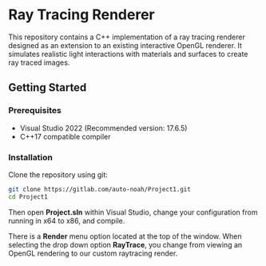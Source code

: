 # Ray Tracing Renderer

This repository contains a C++ implementation of a ray tracing renderer designed as an extension to an existing interactive OpenGL renderer. It simulates realistic light interactions with materials and surfaces to create ray traced images.

## Getting Started

### Prerequisites

- Visual Studio 2022 (Recommended version: 17.6.5)
- C++17 compatible compiler

### Installation

Clone the repository using git:

```bash
git clone https://gitlab.com/auto-noah/Project1.git
cd Project1
```

Then open **Project.sln** within Visual Studio, change your configuration from running in x64 to x86, and compile.

There is a **Render** menu option located at the top of the window. When selecting the drop down option **RayTrace**, you change from viewing an OpenGL rendering to our custom raytracing render.
